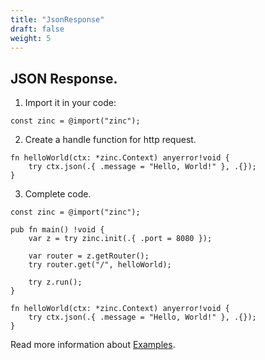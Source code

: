 ```yaml
---
title: "JsonResponse"
draft: false
weight: 5
---
```


## JSON Response.

1. Import it in your code:
```zig
const zinc = @import("zinc");
```

2. Create a handle function for http request.
```zig
fn helloWorld(ctx: *zinc.Context) anyerror!void {
    try ctx.json(.{ .message = "Hello, World!" }, .{});
}
```

3. Complete code.
```zig
const zinc = @import("zinc");

pub fn main() !void {
    var z = try zinc.init(.{ .port = 8080 });

    var router = z.getRouter();
    try router.get("/", helloWorld);

    try z.run();
}

fn helloWorld(ctx: *zinc.Context) anyerror!void {
    try ctx.json(.{ .message = "Hello, World!" }, .{});
}
```

Read more information about [Examples](https://github.com/zon-dev/zinc-examples).

